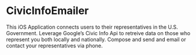 # CivicInfoEmailer

This iOS Application connects users to their representatives in the U.S. Government. Leverage Google’s Civic Info Api to retreive data on those who represent you both locally and nationally. Compose and send and email or contact your representatives via phone.
